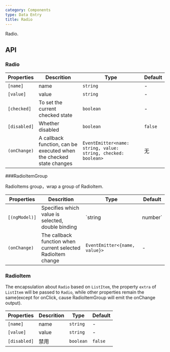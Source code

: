 ```yaml
---
category: Components
type: Data Entry
title: Radio
---
```


Radio.

## API

### Radio

Properties | Descrition | Type | Default
-----------|------------|------|--------
| `[name]` | name | `string` | - |
| `[value]` | value | `string` | - |
| `[checked]` | To set the current checked state  | `boolean` | - |
| `[disabled]` | Whether disabled | `boolean` | `false` |
| `(onChange)` | A callback function, can be executed when the checked state changes | `EventEmitter<name: string, value: string, checked: boolean>` | 无  |


###RadioItemGroup

RadioItems group，wrap a group of RadioItem.

Properties | Descrition | Type | Default
-----------|------------|------|--------
| `[(ngModel)]` | Specifies which value is selected, double binding | `string | number` | - |
| `(onChange)` | The callback function when current selected RadioItem change | `EventEmitter<{name, value}>` | - |

### RadioItem

The encapsulation about `Radio` based on `ListItem`, the property `extra` of `ListItem` will be passed to `Radio`, while other properties remain the same(except for onClick, cause RadioItemGroup will emit the onChange output).

Properties | Descrition | Type | Default
-----------|------------|------|--------
| `[name]` | name | `string` | - |
| `[value]` | value | `string` | - |
| `[disabled]` | 禁用 | `boolean` | `false` |